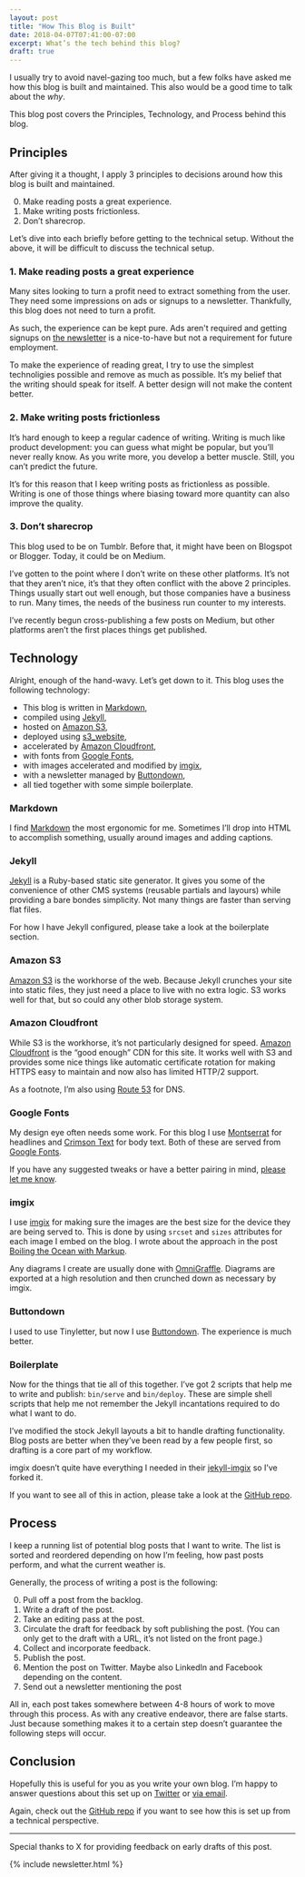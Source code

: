 ```yaml
---
layout: post
title: "How This Blog is Built"
date: 2018-04-07T07:41:00-07:00
excerpt: What’s the tech behind this blog?
draft: true
---
```


I usually try to avoid navel-gazing too much, but a few folks have asked me how this blog is built and maintained. This also would be a good time to talk about the _why_.

This blog post covers the Principles, Technology, and Process behind this blog.

## Principles

After giving it a thought, I apply 3 principles to decisions around how this blog is built and maintained.

0. Make reading posts a great experience.
0. Make writing posts frictionless.
0. Don’t sharecrop.

Let’s dive into each briefly before getting to the technical setup. Without the above, it will be difficult to discuss the technical setup.

### 1. Make reading posts a great experience

Many sites looking to turn a profit need to extract something from the user. They need some impressions on ads or signups to a newsletter. Thankfully, this blog does not need to turn a profit.

As such, the experience can be kept pure. Ads aren't required and getting signups on [the newsletter](https://buttondown.email/kellysutton) is a nice-to-have but not a requirement for future employment.

To make the experience of reading great, I try to use the simplest technoligies possible and remove as much as possible. It’s my belief that the writing should speak for itself. A better design will not make the content better.

### 2. Make writing posts frictionless

It’s hard enough to keep a regular cadence of writing. Writing is much like product development: you can guess what might be popular, but you’ll never really know. As you write more, you develop a better muscle. Still, you can’t predict the future.

It’s for this reason that I keep writing posts as frictionless as possible. Writing is one of those things where biasing toward more quantity can also improve the quality.

### 3. Don’t sharecrop

This blog used to be on Tumblr. Before that, it might have been on Blogspot or Blogger. Today, it could be on Medium.

I’ve gotten to the point where I don’t write on these other platforms. It’s not that they aren’t nice, it’s that they often conflict with the above 2 principles. Things usually start out well enough, but those companies have a business to run. Many times, the needs of the business run counter to my interests.

I’ve recently begun cross-publishing a few posts on Medium, but other platforms aren’t the first places things get published.

## Technology

Alright, enough of the hand-wavy. Let’s get down to it. This blog uses the following technology:

- This blog is written in [Markdown](https://en.wikipedia.org/wiki/Markdown),
- compiled using [Jekyll](https://jekyllrb.com/),
- hosted on [Amazon S3](https://aws.amazon.com/s3/),
- deployed using [s3_website](https://github.com/laurilehmijoki/s3_website),
- accelerated by [Amazon Cloudfront](https://aws.amazon.com/cloudfront/),
- with fonts from [Google Fonts](https://fonts.google.com/),
- with images accelerated and modified by [imgix](https://www.imgix.com/),
- with a newsletter managed by [Buttondown](https://buttondown.email/),
- all tied together with some simple boilerplate.

### Markdown

I find [Markdown](https://en.wikipedia.org/wiki/Markdown) the most ergonomic for me. Sometimes I’ll drop into HTML to accomplish something, usually around images and adding captions.

### Jekyll

[Jekyll](https://jekyllrb.com/) is a Ruby-based static site generator. It gives you some of the convenience of other CMS systems (reusable partials and layours) while providing a bare bondes simplicity. Not many things are faster than serving flat files.

For how I have Jekyll configured, please take a look at the boilerplate section.

### Amazon S3

[Amazon S3](https://aws.amazon.com/s3/) is the workhorse of the web. Because Jekyll crunches your site into static files, they just need a place to live with no extra logic. S3 works well for that, but so could any other blob storage system.

### Amazon Cloudfront

While S3 is the workhorse, it’s not particularly designed for speed. [Amazon Cloudfront](https://aws.amazon.com/cloudfront/) is the “good enough” CDN for this site. It works well with S3 and provides some nice things like automatic certificate rotation for making HTTPS easy to maintain and now also has limited HTTP/2 support.

As a footnote, I’m also using [Route 53](https://aws.amazon.com/route53/) for DNS.

### Google Fonts

My design eye often needs some work. For this blog I use [Montserrat](https://fonts.google.com/specimen/Montserrat) for headlines and [Crimson Text](https://fonts.google.com/specimen/Crimson+Text) for body text. Both of these are served from [Google Fonts](https://fonts.google.com).

If you have any suggested tweaks or have a better pairing in mind, [please let me know](mailto:michael.k.sutton@gmail.com).

### imgix

I use [imgix](https://www.imgix.com/) for making sure the images are the best size for the device they are being served to. This is done by using `srcset` and `sizes` attributes for each image I embed on the blog. I wrote about the approach in the post [Boiling the Ocean with Markup](https://kellysutton.com/2016/06/23/boiling-the-ocean-with-markup.html).

Any diagrams I create are usually done with [OmniGraffle](https://www.omnigroup.com/omnigraffle). Diagrams are exported at a high resolution and then crunched down as necessary by imgix.

### Buttondown

I used to use Tinyletter, but now I use [Buttondown](https://buttondown.email/). The experience is much better.

### Boilerplate

Now for the things that tie all of this together. I’ve got 2 scripts that help me to write and publish: `bin/serve` and `bin/deploy`. These are simple shell scripts that help me not remember the Jekyll incantations required to do what I want to do.

I’ve modified the stock Jekyll layouts a bit to handle drafting functionality. Blog posts are better when they’ve been read by a few people first, so drafting is a core part of my workflow.

imgix doesn’t quite have everything I needed in their [jekyll-imgix](https://github.com/imgix/jekyll-imgix) so I’ve forked it.

If you want to see all of this in action, please take a look at the [GitHub repo](https://github.com/kellysutton/blog-template).

## Process

I keep a running list of potential blog posts that I want to write. The list is sorted and reordered depending on how I’m feeling, how past posts perform, and what the current weather is.

Generally, the process of writing a post is the following:

0. Pull off a post from the backlog.
0. Write a draft of the post.
0. Take an editing pass at the post.
0. Circulate the draft for feedback by soft publishing the post. (You can only get to the draft with a URL, it’s not listed on the front page.)
0. Collect and incorporate feedback.
0. Publish the post.
0. Mention the post on Twitter. Maybe also LinkedIn and Facebook depending on the content.
0. Send out a newsletter mentioning the post

All in, each post takes somewhere between 4-8 hours of work to move through this process. As with any creative endeavor, there are false starts. Just because something makes it to a certain step doesn’t guarantee the following steps will occur.

## Conclusion

Hopefully this is useful for you as you write your own blog. I’m happy to answer questions about this set up on [Twitter](https://twitter.com/kellysutton) or [via email](mailto:michael.k.sutton@gmail.com).

Again, check out the [GitHub repo](https://github.com/kellysutton/blog-template) if you want to see how this is set up from a technical perspective.

---

Special thanks to X for providing feedback on early drafts of this post.

{% include newsletter.html %}
